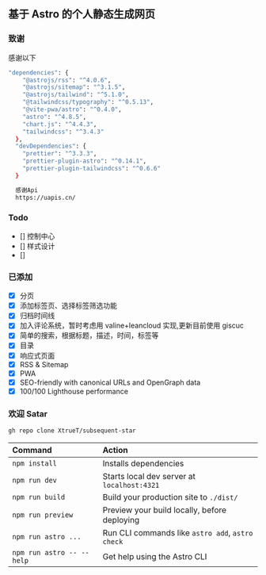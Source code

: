 ## 基于 Astro 的个人静态生成网页

### 致谢

感谢以下

```bash
"dependencies": {
    "@astrojs/rss": "^4.0.6",
    "@astrojs/sitemap": "^3.1.5",
    "@astrojs/tailwind": "^5.1.0",
    "@tailwindcss/typography": "^0.5.13",
    "@vite-pwa/astro": "^0.4.0",
    "astro": "^4.8.5",
    "chart.js": "^4.4.3",
    "tailwindcss": "^3.4.3"
  },
  "devDependencies": {
    "prettier": "^3.3.3",
    "prettier-plugin-astro": "^0.14.1",
    "prettier-plugin-tailwindcss": "^0.6.6"
  }

  感谢Api
  https://uapis.cn/
```

### Todo

- [] 控制中心
- [] 样式设计
- [] 

### 已添加

- [x] 分页
- [x] 添加标签页、选择标签筛选功能
- [x] 归档时间线
- [x] 加入评论系统，暂时考虑用 valine+leancloud 实现,更新目前使用 giscuc
- [x] 简单的搜索，根据标题，描述，时间，标签等
- [x] 目录
- [x] 响应式页面
- [x] RSS & Sitemap
- [x] PWA
- [x] SEO-friendly with canonical URLs and OpenGraph data
- [x] 100/100 Lighthouse performance

### 欢迎 Satar

```bash
gh repo clone XtrueT/subsequent-star
```

| Command                   | Action                                           |
| :------------------------ | :----------------------------------------------- |
| `npm install`             | Installs dependencies                            |
| `npm run dev`             | Starts local dev server at `localhost:4321`      |
| `npm run build`           | Build your production site to `./dist/`          |
| `npm run preview`         | Preview your build locally, before deploying     |
| `npm run astro ...`       | Run CLI commands like `astro add`, `astro check` |
| `npm run astro -- --help` | Get help using the Astro CLI                     |
